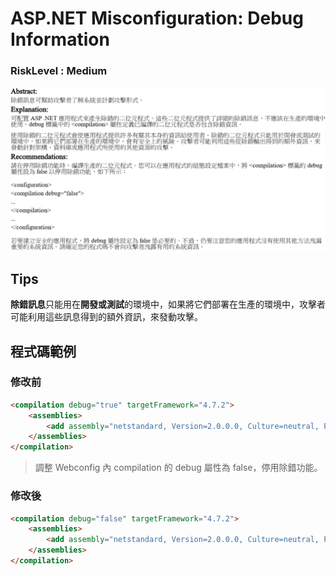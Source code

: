 # <span>ASP.NET</span> Misconfiguration: Debug Information

### RiskLevel : Medium

![ASP.NET_Misconfiguration_Debug_Information_1](/Fortify/Medium/ASP.NET_Misconfiguration_Debug_Information/ASP.NET_Misconfiguration_Debug_Information_1.png "ASP.NET_Misconfiguration_Debug_Information")

## Tips
**除錯訊息**只能用在**開發或測試**的環境中，如果將它們部署在生產的環境中，攻擊者可能利用這些訊息得到的額外資訊，來發動攻擊。 

## 程式碼範例

### 修改前

``` HTML
<compilation debug="true" targetFramework="4.7.2">
    <assemblies>
        <add assembly="netstandard, Version=2.0.0.0, Culture=neutral, PublicKeyToken=cc7b13ffcd2ddd51" />
    </assemblies>
</compilation>
```

> 調整 Webconfig 內 compilation 的 debug 屬性為 false，停用除錯功能。

### 修改後

```HTML
<compilation debug="false" targetFramework="4.7.2">
    <assemblies>
        <add assembly="netstandard, Version=2.0.0.0, Culture=neutral, PublicKeyToken=cc7b13ffcd2ddd51" />
    </assemblies>
</compilation>
```